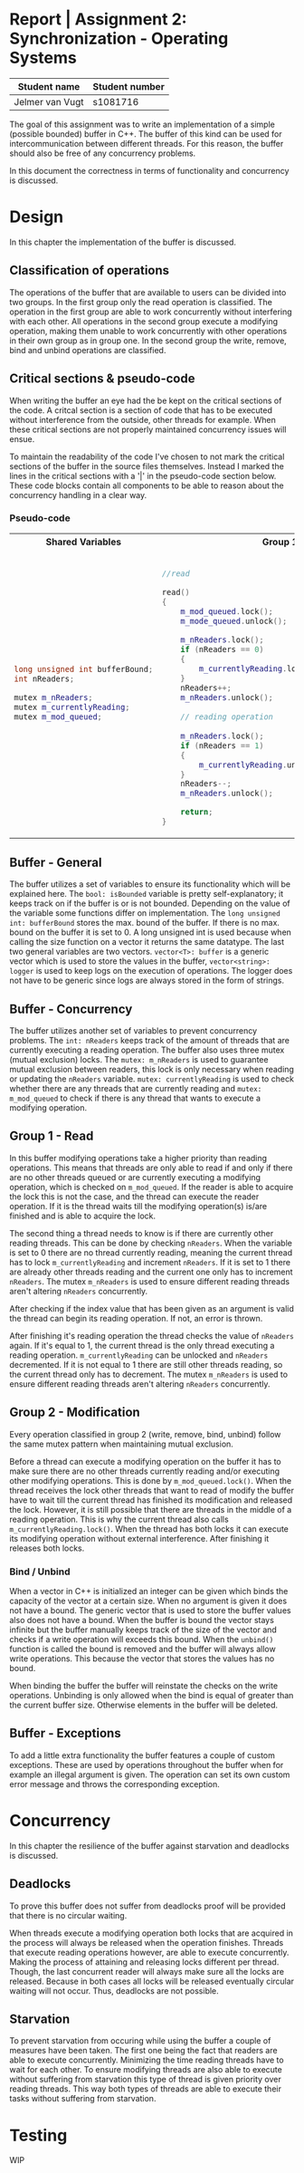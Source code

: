 # Report | Assignment 2: Synchronization - Operating Systems

| Student name | Student number |
| ------------ | -------------- | 
| Jelmer van Vugt | s1081716 |

The goal of this assignment was to write an implementation of a simple (possible bounded) buffer in C++. The buffer of this kind can be used for intercommunication between different threads. For this reason, the buffer should also be free of any concurrency problems.  

In this document the correctness in terms of functionality and concurrency is discussed.

# Design
In this chapter the implementation of the buffer is discussed.

## Classification of operations
The operations of the buffer that are available to users can be divided into two groups. In the first group only the read operation is classified. The operation in the first group are able to work concurrently without interfering with each other. All operations in the second group execute a modifying operation, making them unable to work concurrently with other operations in their own group as in group one. In the second group the write, remove, bind and unbind operations are classified. 

## Critical sections & pseudo-code
When writing the buffer an eye had the be kept on the critical sections of the code. A critcal section is a section of code that has to be executed without interference from the outside, other threads for example. When these critical sections are not properly maintained concurrency issues will ensue.

To maintain the readability of the code I've chosen to not mark the critical sections of the buffer in the source files themselves. Instead I marked the lines in the critical sections with a '|' in the pseudo-code section below. These code blocks contain all components to be able to reason about the concurrency handling in a clear way. 

### Pseudo-code

<table style="width: 100%">
<tr>
<th>Shared Variables</th>
<th>Group 1</th>
<th>Group 2</th>
</tr>
<tr>
<td>

```c++
long unsigned int bufferBound;
int nReaders;

mutex m_nReaders;
mutex m_currentlyReading;
mutex m_mod_queued;
```

</td>
<td>

```c++

//read

read()
{            
    m_mod_queued.lock();
    m_mode_queued.unlock(); 

    m_nReaders.lock();                    
    if (nReaders == 0)                      |      
    {                                       |
        m_currentlyReading.lock();          |
    }                                       |
    nReaders++;                             |
    m_nReaders.unlock();                    |
                                            |
    // reading operation                    |
                                            |
    m_nReaders.lock();                      |
    if (nReaders == 1)                      |
    {                                       |
        m_currentlyReading.unlock();        |
    }                                       |
    nReaders--;                             |
    m_nReaders.unlock();                         

    return;
}
```
</td>
<td>

```c++

// write
// remove
// bind
// unbind

mod()
{            
    m_mod_queued.lock();
    m_currentlyReading.lock();
                                            |
    // modifying operation                  |
                                            |
    m_currentlyReading.unlock();
    m_mod_queued.unlock();
}
```
</td>
</tr>
</table>

## Buffer - General
The buffer utilizes a set of variables to ensure its functionality which will be explained here. The `bool: isBounded` variable is pretty self-explanatory; it keeps track on if the buffer is or is not bounded. Depending on the value of the variable some functions differ on implementation. The `long unsigned int: bufferBound` stores the max. bound of the buffer. If there is no max. bound on the buffer it is set to 0. A long unsigned int is used because when calling the size function on a vector it returns the same datatype. The last two general variables are two vectors. `vector<T>: buffer` is a generic vector which is used to store the values in the buffer, `vector<string>: logger` is used to keep logs on the execution of operations. The logger does not have to be generic since logs are always stored in the form of strings.

## Buffer - Concurrency
The buffer utilizes another set of variables to prevent concurrency problems. The `int: nReaders` keeps track of the amount of threads that are currently executing a reading operation. The buffer also uses three mutex (mutual exclusion) locks. The `mutex: m_nReaders` is used to guarantee mutual exclusion between readers, this lock is only necessary when reading or updating the `nReaders` variable. `mutex: currentlyReading` is used to check whether there are any threads that are currently reading and `mutex: m_mod_queued` to check if there is any thread that wants to execute a modifying operation.

## Group 1 - Read
In this buffer modifying operations take a higher priority than reading operations. This means that threads are only able to read if and only if there are no other threads queued or are currently executing a modifying operation, which is checked on `m_mod_queued`. If the reader is able to acquire the lock this is not the case, and the thread can execute the reader operation. If it is the thread waits till the modifying operation(s) is/are finished and is able to acquire the lock. 

The second thing a thread needs to know is if there are currently other reading threads. This can be done by checking `nReaders`. When the variable is set to 0 there are no thread currently reading, meaning the current thread has to lock `m_currentlyReading` and increment `nReaders`. If it is set to 1 there are already other threads reading and the current one only has to increment `nReaders`. The mutex `m_nReaders` is used to ensure different reading threads aren't altering `nReaders` concurrently.

After checking if the index value that has been given as an argument is valid the thread can begin its reading operation. If not, an error is thrown. 

After finishing it's reading operation the thread checks the value of `nReaders` again. If it's equal to 1, the current thread is the only thread executing a reading operation. `m_currentlyReading` can be unlocked and `nReaders` decremented. If it is not equal to 1 there are still other threads reading, so the current thread only has to decrement. The mutex `m_nReaders` is used to ensure different reading threads aren't altering `nReaders` concurrently.

## Group 2 - Modification
Every operation classified in group 2 (write, remove, bind, unbind) follow the same mutex pattern when maintaining mutual exclusion. 

Before a thread can execute a modifying operation on the buffer it has to make sure there are no other threads currently reading and/or executing other modifying operations. This is done by `m_mod_queued.lock()`. When the thread receives the lock other threads that want to read of modify the buffer have to wait till the current thread has finished its modification and released the lock. However, it is still possible that there are threads in the middle of a reading operation. This is why the current thread also calls `m_currentlyReading.lock()`. When the thread has both locks it can execute its modifying operation without external interference. After finishing it releases both locks.

### Bind / Unbind
When a vector in C++ is initialized an integer can be given which binds the capacity of the vector at a certain size. When no argument is given it does not have a bound. The generic vector that is used to store the buffer values also does not have a bound. When the buffer is bound the vector stays infinite but the buffer manually keeps track of the size of the vector and checks if a write operation will exceeds this bound. When the `unbind()` function is called the bound is removed and the buffer will always allow write operations. This because the vector that stores the values has no bound.

When binding the buffer the buffer will reinstate the checks on the write operations. Unbinding is only allowed when the bind is equal of greater than the current buffer size. Otherwise elements in the buffer will be deleted.

## Buffer - Exceptions
To add a little extra functionality the buffer features a couple of custom exceptions. These are used by operations throughout the buffer when for example an illegal argument is given. The operation can set its own custom error message and throws the corresponding exception.

# Concurrency
In this chapter the resilience of the buffer against starvation and deadlocks is discussed.

## Deadlocks
To prove this buffer does not suffer from deadlocks proof will be provided that there is no circular waiting. 

When threads execute a modifying operation both locks that are acquired in the process will always be released when the operation finishes. Threads that execute reading operations however, are able to execute concurrently. Making the process of attaining and releasing locks different per thread. Though, the last concurrent reader will always make sure all the locks are released. Because in both cases all locks will be released eventually circular waiting will not occur. Thus, deadlocks are not possible.

## Starvation
To prevent starvation from occuring while using the buffer a couple of measures have been taken. The first one being the fact that readers are able to execute concurrently. Minimizing the time reading threads have to wait for each other. To ensure modifying threads are also able to execute without suffering from starvation this type of thread is given priority over reading threads. This way both types of threads are able to execute their tasks without suffering from starvation. 

# Testing
WIP



















